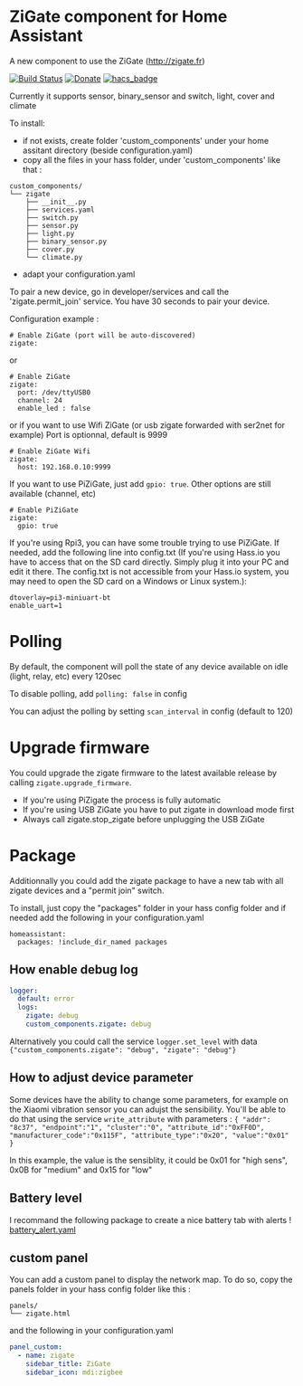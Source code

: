 # ZiGate component for Home Assistant
A new component to use the ZiGate (http://zigate.fr)

[![Build Status](https://travis-ci.org/doudz/homeassistant-zigate.svg?branch=master)](https://travis-ci.org/doudz/homeassistant-zigate)
[![Donate](https://img.shields.io/badge/Donate-PayPal-green.svg)](https://paypal.me/sebramage)
[![hacs_badge](https://img.shields.io/badge/HACS-Default-green.svg)](https://github.com/custom-components/hacs)

Currently it supports sensor, binary_sensor and switch, light, cover and climate

To install:
- if not exists, create folder 'custom\_components' under your home assitant directory (beside configuration.yaml)
- copy all the files in your hass folder, under 'custom\_components' like that :

```
custom_components/
└── zigate
    ├── __init__.py
    ├── services.yaml
    ├── switch.py
    ├── sensor.py
    ├── light.py
    ├── binary_sensor.py
    ├── cover.py
    └── climate.py
```
    
- adapt your configuration.yaml

To pair a new device, go in developer/services and call the 'zigate.permit\_join' service.
You have 30 seconds to pair your device.

Configuration example :

```
# Enable ZiGate (port will be auto-discovered)
zigate:

```
or

```
# Enable ZiGate
zigate:
  port: /dev/ttyUSB0
  channel: 24
  enable_led : false

```

or
if you want to use Wifi ZiGate (or usb zigate forwarded with ser2net for example)
Port is optionnal, default is 9999 

```
# Enable ZiGate Wifi
zigate:
  host: 192.168.0.10:9999

```

If you want to use PiZiGate, just add `gpio: true`. Other options are still available (channel, etc)

```
# Enable PiZiGate
zigate:
  gpio: true

```

If you're using Rpi3, you can have some trouble trying to use PiZiGate.
If needed, add the following line into config.txt (If you're using Hass.io you have to access that on the SD card directly. Simply plug it into your PC and edit it there. The config.txt is not accessible from your Hass.io system, you may need to open the SD card on a Windows or Linux system.):

```
dtoverlay=pi3-miniuart-bt
enable_uart=1
```

# Polling

By default, the component will poll the state of any device available on idle (light, relay, etc) every 120sec

To disable polling, add `polling: false` in config

You can adjust the polling by setting `scan_interval` in config (default to 120)


# Upgrade firmware

You could upgrade the zigate firmware to the latest available release by calling `zigate.upgrade_firmware`.
- If you're using PiZigate the process is fully automatic
- If you're using USB ZiGate you have to put zigate in download mode first
- Always call zigate.stop_zigate before unplugging the USB ZiGate


# Package

Additionnally you could add the zigate package to have a new tab with all zigate devices and a "permit join" switch.

To install, just copy the "packages" folder in your hass config folder and if needed add the following in your configuration.yaml

```
homeassistant:
  packages: !include_dir_named packages
```

## How enable debug log

```yaml
logger:
  default: error
  logs:
    zigate: debug
    custom_components.zigate: debug

```
Alternatively you could call the service `logger.set_level` with data `{"custom_components.zigate": "debug", "zigate": "debug"}`

## How to adjust device parameter

Some devices have the ability to change some parameters, for example on the Xiaomi vibration sensor you can adujst the sensibility. You'll be able to do that using the service `write_attribute` with parameters :
`{ "addr": "8c37", "endpoint":"1", "cluster":"0", "attribute_id":"0xFF0D", "manufacturer_code":"0x115F", "attribute_type":"0x20", "value":"0x01" }`

In this example, the value is the sensiblity, it could be 0x01 for "high sens", 0x0B for "medium" and 0x15 for "low"

## Battery level

I recommand the following package to create a nice battery tab with alerts !
[battery_alert.yaml](https://github.com/notoriousbdg/Home-AssistantConfig/blob/master/packages/battery_alert.yaml)


## custom panel

You can add a custom panel to display the network map.
To do so, copy the panels folder in your hass config folder like this :

```
panels/
└── zigate.html
```

and the following in your configuration.yaml

```yaml
panel_custom:
  - name: zigate
    sidebar_title: ZiGate
    sidebar_icon: mdi:zigbee
```
